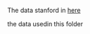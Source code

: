 The data stanford in <a href="https://www.kaggle.com/jutrera/stanford-car-dataset-by-classes-folder/downloads/stanford-car-dataset-by-classes-folder.zip" target="_blank">here</a>

the data usedin this folder